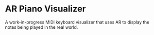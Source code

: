 # AR Piano Visualizer

A work-in-progress MIDI keyboard visualizer that uses AR to display the notes being played in the real world.